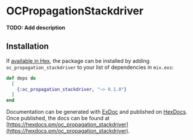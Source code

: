 # OCPropagationStackdriver

**TODO: Add description**

## Installation

If [available in Hex](https://hex.pm/docs/publish), the package can be installed
by adding `oc_propagation_stackdriver` to your list of dependencies in `mix.exs`:

```elixir
def deps do
  [
    {:oc_propagation_stackdriver, "~> 0.1.0"}
  ]
end
```

Documentation can be generated with [ExDoc](https://github.com/elixir-lang/ex_doc)
and published on [HexDocs](https://hexdocs.pm). Once published, the docs can
be found at [https://hexdocs.pm/oc_propagation_stackdriver](https://hexdocs.pm/oc_propagation_stackdriver).

